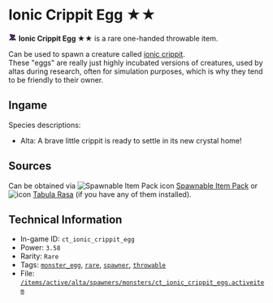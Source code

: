 # Ionic Crippit Egg ★★

<img src="https://raw.githubusercontent.com/Ceterai/Enternia/main/items/active/alta/spawners/monsters/ct_ionic_crippit_egg.png" alt="Ionic Crippit Egg ★★ icon" loading="lazy" height="16px" width="auto" /> **Ionic Crippit Egg ★★** is a rare one-handed throwable item.

Can be used to spawn a creature called [ionic crippit](https://ceterai.github.io/MyEnternia/Wiki/ioniccrippit).  
These "eggs" are really just highly incubated versions of creatures, used by altas during research, often for simulation purposes, which is why they tend to be friendly to their owner.

## Ingame

Species descriptions:

- Alta: A brave little crippit is ready to settle in its new crystal home!

## Sources

Can be obtained via <img src="https://raw.githubusercontent.com/Silverfeelin/Starbound-SpawnableItemPack/master/interface/sip/iconSmall.png" alt="Spawnable Item Pack icon" width="18" height="14"/> [Spawnable Item Pack](https://steamcommunity.com/sharedfiles/filedetails/?id=733665104) or <img src="https://steamuserimages-a.akamaihd.net/ugc/263843960696222713/3EC9A7C005541F7D577EBCB8C5736B4EFC9973D6/" alt="icon" width="8" height="12"/> [Tabula Rasa](https://community.playstarbound.com/resources/the-tabula-rasa.3222/) (if you have any of them installed).

## Technical Information

- In-game ID: `ct_ionic_crippit_egg`
- Power: `3.58`
- Rarity: `Rare`
- Tags: [`monster_egg`](https://ceterai.github.io/MyEnternia/Wiki/Tags/MonsterEgg), [`rare`](https://ceterai.github.io/MyEnternia/Wiki/Tags/Rare), [`spawner`](https://ceterai.github.io/MyEnternia/Wiki/Tags/Spawner), [`throwable`](https://ceterai.github.io/MyEnternia/Wiki/Tags/Throwable)
- File: [`/items/active/alta/spawners/monsters/ct_ionic_crippit_egg.activeitem`](https://github.com/Ceterai/Enternia/blob/main/items/active/alta/spawners/monsters/ct_ionic_crippit_egg.activeitem)
